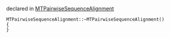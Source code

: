 
declared in [MTPairwiseSequenceAlignment](MTPairwiseSequenceAlignment.hpp.md)

~~~ { .cpp }
MTPairwiseSequenceAlignment::~MTPairwiseSequenceAlignment()
{
}
~~~


